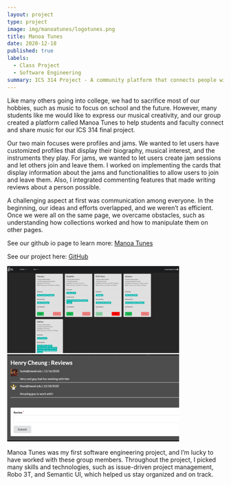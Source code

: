 ```yaml
---
layout: project
type: project
image: img/manoatunes/logotunes.png
title: Manoa Tunes
date: 2020-12-18
published: true
labels:
  - Class Project
  - Software Engineering
summary: ICS 314 Project - A community platform that connects people with similar musical interests.
---
```


Like many others going into college, we had to sacrifice most of our hobbies, such as music to focus on school and the future. However, many students like me would like to express our musical creativity, and our group created a platform called Manoa Tunes to help students and faculty connect and share music for our ICS 314 final project.

Our two main focuses were profiles and jams. We wanted to let users have customized profiles that display their biography, musical interest, and the instruments they play. For jams, we wanted to let users create jam sessions and let others join and leave them. I worked on implementing the cards that display information about the jams and functionalities to allow users to join and leave them.  Also, I integrated commenting features that made writing reviews about a person possible. 

A challenging aspect at first was communication among everyone. In the beginning, our ideas and efforts overlapped, and we weren’t as efficient. Once we were all on the same page, we overcame obstacles, such as understanding how collections worked and how to manipulate them on other pages.

See our github io page to learn more: <a href="https://manoa-tunes.github.io/" target="_blank">Manoa Tunes</a>

See our project here: <a href="https://github.com/manoa-tunes/manoa-tunes" target="_blank">GitHub</a>

<div class="text-center p-4">
  <img width="400px" src="/img/manoatunes/jam.png" class="img-thumbnail" >
  <img width="400px" src="/img/manoatunes/comment.png" class="img-thumbnail" >
</div>

Manoa Tunes was my first software engineering project, and I’m lucky to have worked with these group members. Throughout the project, I picked many skills and technologies, such as issue-driven project management, Robo 3T, and Semantic UI, which helped us stay organized and on track.
